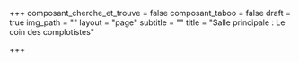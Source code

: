 +++
composant_cherche_et_trouve = false
composant_taboo = false
draft = true
img_path = ""
layout = "page"
subtitle = ""
title = "Salle principale : Le coin des complotistes"

+++
